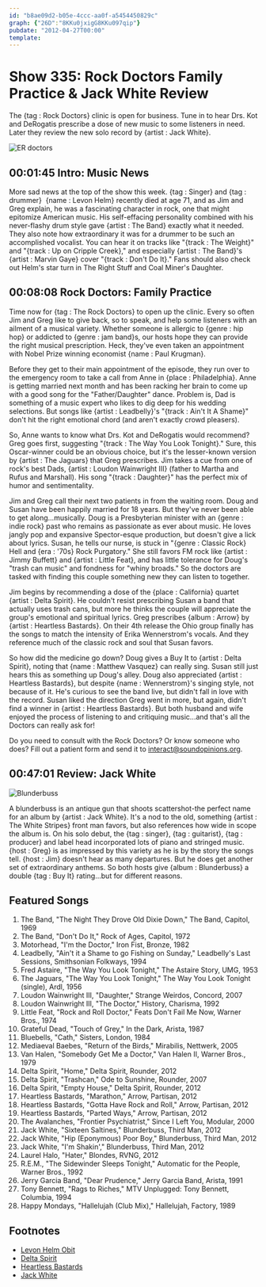 ```yaml
---
id: "b8ae09d2-b05e-4ccc-aa0f-a5454450829c"
graph: {"26D":"8KKu0jxigG8KKu097qip"}
pubdate: "2012-04-27T00:00"
template: 
---
```






# Show 335: Rock Doctors Family Practice & Jack White Review

The {tag : Rock Doctors} clinic is open for business. Tune in to hear Drs. Kot and DeRogatis prescribe a dose of new music to some listeners in need. Later they review the new solo record by {artist : Jack White}.

![ER doctors](https://static.soundopinions.org/images/rockdocs/rockdocsblurry.jpg)



## 00:01:45 Intro: Music News

More sad news at the top of the show this week. {tag : Singer} and {tag : drummer}  {name : Levon Helm} recently died at age 71, and as Jim and Greg explain, he was a fascinating character in rock, one that might epitomize American music. His self-effacing personality combined with his never-flashy drum style gave {artist : The Band} exactly what it needed. They also note how extraordinary it was for a drummer to be such an accomplished vocalist. You can hear it on tracks like "{track : The Weight}" and "{track : Up on Cripple Creek}," and especially {artist : The Band}'s {artist : Marvin Gaye} cover "{track : Don't Do It}." Fans should also check out Helm's star turn in The Right Stuff and Coal Miner's Daughter.



## 00:08:08 Rock Doctors: Family Practice

Time now for {tag : The Rock Doctors} to open up the clinic. Every so often Jim and Greg like to give back, so to speak, and help some listeners with an ailment of a musical variety. Whether someone is allergic to {genre : hip hop} or addicted to {genre : jam band}s, our hosts hope they can provide the right musical prescription. Heck, they've even taken an appointment with Nobel Prize winning economist {name : Paul Krugman}.

Before they get to their main appointment of the episode, they run over to the emergency room to take a call from Anne in {place : Philadelphia}. Anne is getting married next month and has been racking her brain to come up with a good song for the "Father/Daughter" dance. Problem is, Dad is something of a music expert who likes to dig deep for his wedding selections. But songs like {artist : Leadbelly}'s "{track : Ain't It A Shame}" don't hit the right emotional chord (and aren't exactly crowd pleasers).

So, Anne wants to know what Drs. Kot and DeRogatis would recommend? Greg goes first, suggesting "{track : The Way You Look Tonight}." Sure, this Oscar-winner could be an obvious choice, but it's the lesser-known version by {artist : The Jaguars} that Greg prescribes. Jim takes a cue from one of rock's best Dads, {artist : Loudon Wainwright III} (father to Martha and Rufus and Marshall). His song "{track : Daughter}" has the perfect mix of humor and sentimentality.

Jim and Greg call their next two patients in from the waiting room. Doug and Susan have been happily married for 18 years. But they've never been able to get along...musically. Doug is a Presbyterian minister with an {genre : indie rock} past who remains as passionate as ever about music. He loves jangly pop and expansive Spector-esque production, but doesn't give a lick about lyrics. Susan, he tells our nurse, is stuck in "{genre : Classic Rock} Hell and {era : '70s} Rock Purgatory." She still favors FM rock like {artist : Jimmy Buffett} and {artist : Little Feat}, and has little tolerance for Doug's "trash can music" and fondness for "whiny broads." So the doctors are tasked with finding this couple something new they can listen to together.

Jim begins by recommending a dose of the {place : California} quartet {artist : Delta Spirit}. He couldn't resist prescribing Susan a band that actually uses trash cans, but more he thinks the couple will appreciate the group's emotional and spiritual lyrics. Greg prescribes {album : Arrow} by {artist : Heartless Bastards}. On their 4th release the Ohio group finally has the songs to match the intensity of Erika Wennerstrom's vocals. And they reference much of the classic rock and soul that Susan favors.

So how did the medicine go down? Doug gives a Buy It to {artist : Delta Spirit}, noting that {name : Matthew Vasquez} can really sing. Susan still just hears this as something up Doug's alley. Doug also appreciated {artist : Heartless Bastards}, but despite {name : Wennerstrom}'s singing style, not because of it. He's curious to see the band live, but didn't fall in love with the record. Susan liked the direction Greg went in more, but again, didn't find a winner in {artist : Heartless Bastards}. But both husband and wife enjoyed the process of listening to and critiquing music...and that's all the Doctors can really ask for!

Do you need to consult with the Rock Doctors? Or know someone who does? Fill out a patient form and send it to interact@soundopinions.org.



## 00:47:01 Review: Jack White

![Blunderbuss](https://static.soundopinions.org/assets/335/26D0.jpg)

A blunderbuss is an antique gun that shoots scattershot-the perfect name for an album by {artist : Jack White}. It's a nod to the old, something {artist : The White Stripes} front man favors, but also references how wide in scope the album is. On his solo debut, the {tag : singer}, {tag : guitarist}, {tag : producer} and label head incorporated lots of piano and stringed music. {host : Greg} is as impressed by this variety as he is by the story the songs tell. {host : Jim} doesn't hear as many departures. But he does get another set of extraordinary anthems. So both hosts give {album : Blunderbuss} a double {tag : Buy It} rating...but for different reasons.



## Featured Songs

1. The Band, "The Night They Drove Old Dixie Down," The Band, Capitol, 1969
2. The Band, "Don't Do It," Rock of Ages, Capitol, 1972
3. Motorhead, "I'm the Doctor," Iron Fist, Bronze, 1982
4. Leadbelly, "Ain't it a Shame to go Fishing on Sunday," Leadbelly's Last Sessions, Smithsonian Folkways, 1994
5. Fred Astaire, "The Way You Look Tonight," The Astaire Story, UMG, 1953
6. The Jaguars, "The Way You Look Tonight," The Way You Look Tonight (single), Ardl, 1956
7. Loudon Wainwright III, "Daughter," Strange Weirdos, Concord, 2007
8. Loudon Wainwright III, "The Doctor," History, Charisma, 1992
9. Little Feat, "Rock and Roll Doctor," Feats Don't Fail Me Now, Warner Bros., 1974
10. Grateful Dead, "Touch of Grey," In the Dark, Arista, 1987
11. Bluebells, "Cath," Sisters, London, 1984
12. Mediaeval Baebes, "Return of the Birds," Mirabilis, Nettwerk, 2005
13. Van Halen, "Somebody Get Me a Doctor," Van Halen II, Warner Bros., 1979
14. Delta Spirit, "Home," Delta Spirit, Rounder, 2012
15. Delta Spirit, "Trashcan," Ode to Sunshine, Rounder, 2007
16. Delta Spirit, "Empty House," Delta Spirit, Rounder, 2012
17. Heartless Bastards, "Marathon," Arrow, Partisan, 2012
18. Heartless Bastards, "Gotta Have Rock and Roll," Arrow, Partisan, 2012
19. Heartless Bastards, "Parted Ways," Arrow, Partisan, 2012
20. The Avalanches, "Frontier Psychiatrist," Since I Left You, Modular, 2000
21. Jack White, "Sixteen Saltines," Blunderbuss, Third Man, 2012
22. Jack White, "Hip (Eponymous) Poor Boy," Blunderbuss, Third Man, 2012
23. Jack White, "I'm Shakin'," Blunderbuss, Third Man, 2012
24. Laurel Halo, "Hater," Blondes, RVNG, 2012
25. R.E.M., "The Sidewinder Sleeps Tonight," Automatic for the People, Warner Bros., 1992
26. Jerry Garcia Band, "Dear Prudence," Jerry Garcia Band, Arista, 1991
27. Tony Bennett, "Rags to Riches," MTV Unplugged: Tony Bennett, Columbia, 1994
28. Happy Mondays, "Hallelujah (Club Mix)," Hallelujah, Factory, 1989



## Footnotes

- [Levon Helm Obit](http://www.nytimes.com/2012/04/20/arts/music/levon-helm-drummer-and-singer-dies-at-71.html)
- [Delta Spirit](http://deltaspirit.net/)
- [Heartless Bastards](http://www.theheartlessbastards.com/)
- [Jack White](http://jackwhiteiii.com/)